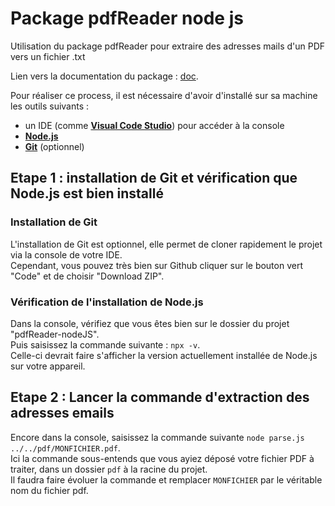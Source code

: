 # Package pdfReader node js
Utilisation du package pdfReader pour extraire des adresses mails d'un PDF vers un fichier .txt

Lien vers la documentation du package : [doc](https://www.npmjs.com/package/pdfreader#installation-tests-and-cli-usage).  

Pour réaliser ce process, il est nécessaire d'avoir d'installé sur sa machine les outils suivants : 
* un IDE (comme [**Visual Code Studio**](https://code.visualstudio.com/download)) pour accéder à la console
* [**Node.js**](https://nodejs.org/en/download/)
* [**Git**](https://git-scm.com/downloads) (optionnel)

## Etape 1 : installation de Git et vérification que Node.js est bien installé
### Installation de Git
L'installation de Git est optionnel, elle permet de cloner rapidement le projet via la console de votre IDE.  
Cependant, vous pouvez très bien sur Github cliquer sur le bouton vert "Code" et de choisir "Download ZIP".

### Vérification de l'installation de Node.js
Dans la console, vérifiez que vous êtes bien sur le dossier du projet "pdfReader-nodeJS".  
Puis saisissez la commande suivante : `npx -v`.  
Celle-ci devrait faire s'afficher la version actuellement installée de Node.js sur votre appareil.

## Etape 2 : Lancer la commande d'extraction des adresses emails
Encore dans la console, saisissez la commande suivante `node parse.js ../../pdf/MONFICHIER.pdf`.  
Ici la commande sous-entends que vous ayiez déposé votre fichier PDF à traiter, dans un dossier `pdf` à la 
racine du projet.  
Il faudra faire évoluer la commande et remplacer `MONFICHIER` par le véritable nom du fichier pdf. 